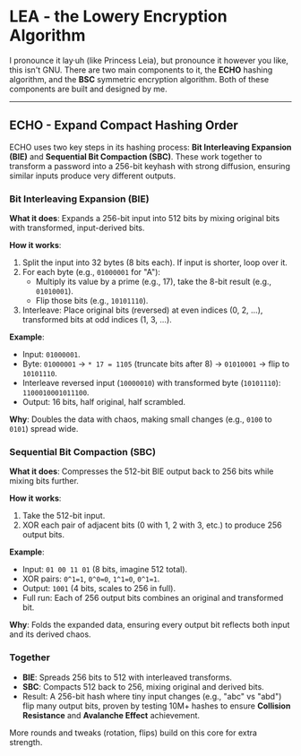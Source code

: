 # LEA - the Lowery Encryption Algorithm
I pronounce it lay·uh (like Princess Leia), but pronounce it however you like, this isn't GNU.
There are two main components to it, the **ECHO** hashing algorithm, and the **BSC** symmetric encryption algorithm.
Both of these components are built and designed by me.

---

## ECHO - Expand Compact Hashing Order

ECHO uses two key steps in its hashing process: **Bit Interleaving Expansion (BIE)** and **Sequential Bit Compaction (SBC)**. These work together to transform a password into a 256-bit keyhash with strong diffusion, ensuring similar inputs produce very different outputs.

### Bit Interleaving Expansion (BIE)
**What it does**: Expands a 256-bit input into 512 bits by mixing original bits with transformed, input-derived bits.

**How it works**:
1. Split the input into 32 bytes (8 bits each). If input is shorter, loop over it.
2. For each byte (e.g., `01000001` for "A"):
   - Multiply its value by a prime (e.g., 17), take the 8-bit result (e.g., `01010001`).
   - Flip those bits (e.g., `10101110`).
3. Interleave: Place original bits (reversed) at even indices (0, 2, ...), transformed bits at odd indices (1, 3, ...).

**Example**:
- Input: `01000001`.
- Byte: `01000001` → `* 17 = 1105` (truncate bits after 8) → `01010001` → flip to `10101110`.
- Interleave reversed input (`10000010`) with transformed byte (`10101110`): `1100010001011100`.
- Output: 16 bits, half original, half scrambled.

**Why**: Doubles the data with chaos, making small changes (e.g., `0100` to `0101`) spread wide.

### Sequential Bit Compaction (SBC)
**What it does**: Compresses the 512-bit BIE output back to 256 bits while mixing bits further.

**How it works**:
1. Take the 512-bit input.
2. XOR each pair of adjacent bits (0 with 1, 2 with 3, etc.) to produce 256 output bits.

**Example**:
- Input: `01 00 11 01` (8 bits, imagine 512 total).
- XOR pairs: `0^1=1`, `0^0=0`, `1^1=0`, `0^1=1`.
- Output: `1001` (4 bits, scales to 256 in full).
- Full run: Each of 256 output bits combines an original and transformed bit.

**Why**: Folds the expanded data, ensuring every output bit reflects both input and its derived chaos.

### Together
- **BIE**: Spreads 256 bits to 512 with interleaved transforms.
- **SBC**: Compacts 512 back to 256, mixing original and derived bits.
- Result: A 256-bit hash where tiny input changes (e.g., "abc" vs "abd") flip many output bits, proven by testing 10M+ hashes to ensure **Collision Resistance** and **Avalanche Effect** achievement.

More rounds and tweaks (rotation, flips) build on this core for extra strength.